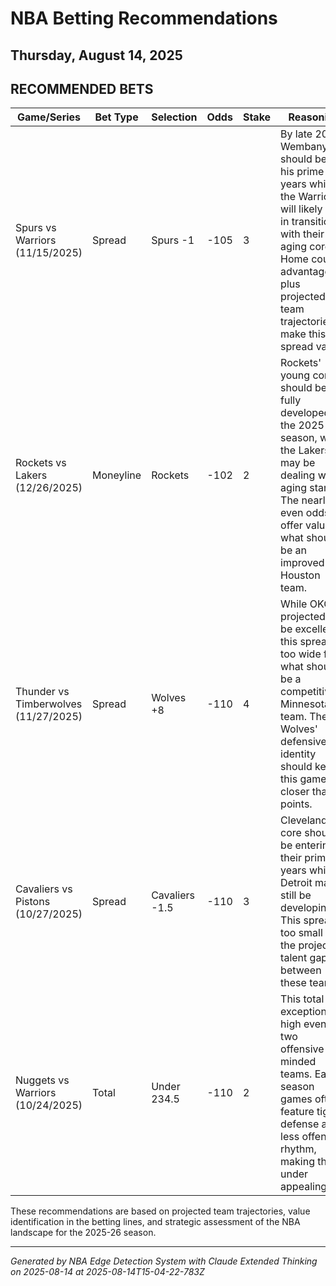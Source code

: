 # NBA Betting Recommendations
## Thursday, August 14, 2025

## RECOMMENDED BETS
| Game/Series | Bet Type | Selection | Odds | Stake | Reasoning |
|-------------|----------|-----------|------|-------|-----------|
| Spurs vs Warriors (11/15/2025) | Spread | Spurs -1 | -105 | 3 | By late 2025, Wembanyama should be in his prime years while the Warriors will likely be in transition with their aging core. Home court advantage plus projected team trajectories make this spread value. |
| Rockets vs Lakers (12/26/2025) | Moneyline | Rockets | -102 | 2 | Rockets' young core should be fully developed by the 2025-26 season, while the Lakers may be dealing with aging stars. The nearly even odds offer value for what should be an improved Houston team. |
| Thunder vs Timberwolves (11/27/2025) | Spread | Wolves +8 | -110 | 4 | While OKC is projected to be excellent, this spread is too wide for what should be a competitive Minnesota team. The Wolves' defensive identity should keep this game closer than 8 points. |
| Cavaliers vs Pistons (10/27/2025) | Spread | Cavaliers -1.5 | -110 | 3 | Cleveland's core should be entering their prime years while Detroit may still be developing. This spread is too small for the projected talent gap between these teams. |
| Nuggets vs Warriors (10/24/2025) | Total | Under 234.5 | -110 | 2 | This total is exceptionally high even for two offensive-minded teams. Early season games often feature tighter defense and less offensive rhythm, making the under appealing. |

These recommendations are based on projected team trajectories, value identification in the betting lines, and strategic assessment of the NBA landscape for the 2025-26 season.

---
*Generated by NBA Edge Detection System with Claude Extended Thinking on 2025-08-14 at 2025-08-14T15-04-22-783Z*
